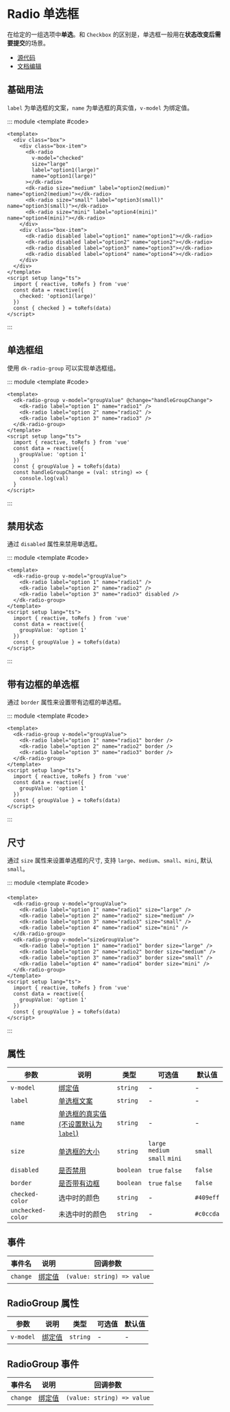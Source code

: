 # Radio 单选框

在给定的一组选项中**单选**。和 `Checkbox` 的区别是，单选框一般用在**状态改变后需要提交**的场景。

- [源代码](https://github.com/dk-plus-ui/dk-plus-ui/tree/master/packages/components/radio)
- [文档编辑](https://github.com/dk-plus-ui/dk-plus-ui/blob/master/docs/zh/components/radio.md)

## <a id='基础用法'>基础用法</a>

`label` 为单选框的文案，`name` 为单选框的真实值，`v-model` 为绑定值。

::: module
<template #code>

<div class='box'>
  <div class='box-item'>
    <dk-radio v-model='checked' size='large' label='option1(large)' name='option1(large)'></dk-radio>
    <dk-radio size='medium' label='option2(medium)' name='option2(medium)'></dk-radio>
    <dk-radio size='small' label='option3(small)' name='option3(small)'></dk-radio>
    <dk-radio size='mini' label='option4(mini)' name='option4(mini)'></dk-radio>
  </div>
  <div class='box-item'>
    <dk-radio disabled label='option1' name='option1'></dk-radio>
    <dk-radio disabled label='option2' name='option2'></dk-radio>
    <dk-radio disabled label='option3' name='option3'></dk-radio>
    <dk-radio disabled label='option4' name='option4'></dk-radio>
  </div>
</div>
</template>

```vue
<template>
  <div class="box">
    <div class="box-item">
      <dk-radio
        v-model="checked"
        size="large"
        label="option1(large)"
        name="option1(large)"
      ></dk-radio>
      <dk-radio size="medium" label="option2(medium)" name="option2(medium)"></dk-radio>
      <dk-radio size="small" label="option3(small)" name="option3(small)"></dk-radio>
      <dk-radio size="mini" label="option4(mini)" name="option4(mini)"></dk-radio>
    </div>
    <div class="box-item">
      <dk-radio disabled label="option1" name="option1"></dk-radio>
      <dk-radio disabled label="option2" name="option2"></dk-radio>
      <dk-radio disabled label="option3" name="option3"></dk-radio>
      <dk-radio disabled label="option4" name="option4"></dk-radio>
    </div>
  </div>
</template>
<script setup lang="ts">
  import { reactive, toRefs } from 'vue'
  const data = reactive({
    checked: 'option1(large)'
  })
  const { checked } = toRefs(data)
</script>
```

:::

## <a id='单选框组'>单选框组</a>

使用 `dk-radio-group` 可以实现单选框组。

::: module
<template #code>
<dk-radio-group v-model="groupValue">
<dk-radio label="option 1" name="radio1" />
<dk-radio label="option 2" name="radio2" />
<dk-radio label="option 3" name="radio3" />
</dk-radio-group>
</template>

```vue
<template>
  <dk-radio-group v-model="groupValue" @change="handleGroupChange">
    <dk-radio label="option 1" name="radio1" />
    <dk-radio label="option 2" name="radio2" />
    <dk-radio label="option 3" name="radio3" />
  </dk-radio-group>
</template>
<script setup lang="ts">
  import { reactive, toRefs } from 'vue'
  const data = reactive({
    groupValue: 'option 1'
  })
  const { groupValue } = toRefs(data)
  const handleGroupChange = (val: string) => {
    console.log(val)
  }
</script>
```

:::

## <a id='禁用状态'>禁用状态</a>

通过 `disabled` 属性来禁用单选框。

::: module
<template #code>
<dk-radio-group v-model="disabledGroupValue">
<dk-radio label="option 1" name="radio1" />
<dk-radio label="option 2" name="radio2" />
<dk-radio label="option 3" name="radio3" disabled />
</dk-radio-group>
</template>

```vue
<template>
  <dk-radio-group v-model="groupValue">
    <dk-radio label="option 1" name="radio1" />
    <dk-radio label="option 2" name="radio2" />
    <dk-radio label="option 3" name="radio3" disabled />
  </dk-radio-group>
</template>
<script setup lang="ts">
  import { reactive, toRefs } from 'vue'
  const data = reactive({
    groupValue: 'option 1'
  })
  const { groupValue } = toRefs(data)
</script>
```

:::

## <a id='带有边框的单选框'>带有边框的单选框</a>

通过 `border` 属性来设置带有边框的单选框。

::: module
<template #code>
<dk-radio-group v-model="borderGroupValue">
<dk-radio label="option 1" name="radio1" border />
<dk-radio label="option 2" name="radio2" border />
<dk-radio label="option 3" name="radio3" border />
</dk-radio-group>
</template>

```vue
<template>
  <dk-radio-group v-model="groupValue">
    <dk-radio label="option 1" name="radio1" border />
    <dk-radio label="option 2" name="radio2" border />
    <dk-radio label="option 3" name="radio3" border />
  </dk-radio-group>
</template>
<script setup lang="ts">
  import { reactive, toRefs } from 'vue'
  const data = reactive({
    groupValue: 'option 1'
  })
  const { groupValue } = toRefs(data)
</script>
```

:::

## <a id='尺寸'>尺寸</a>

通过 `size` 属性来设置单选框的尺寸, 支持 `large`、`medium`、`small`、`mini`, 默认 `small`。

::: module
<template #code>
<dk-radio-group v-model="sizeGroupValue">
<dk-radio label="option 1" name="radio1" size="large" />
<dk-radio label="option 2" name="radio2" size="medium" />
<dk-radio label="option 3" name="radio3" size="small" />
<dk-radio label="option 4" name="radio4" size="mini" />
</dk-radio-group>

<div style='margin-top: 20px'></div>
<dk-radio-group v-model="sizeGroupValue">
<dk-radio label="option 1" name="radio1" border size="large" />
<dk-radio label="option 2" name="radio2" border size="medium" />
<dk-radio label="option 3" name="radio3" border size="small" />
<dk-radio label="option 4" name="radio4" border size="mini" />
</dk-radio-group>
</template>

```vue
<template>
  <dk-radio-group v-model="groupValue">
    <dk-radio label="option 1" name="radio1" size="large" />
    <dk-radio label="option 2" name="radio2" size="medium" />
    <dk-radio label="option 3" name="radio3" size="small" />
    <dk-radio label="option 4" name="radio4" size="mini" />
  </dk-radio-group>
  <dk-radio-group v-model="sizeGroupValue">
    <dk-radio label="option 1" name="radio1" border size="large" />
    <dk-radio label="option 2" name="radio2" border size="medium" />
    <dk-radio label="option 3" name="radio3" border size="small" />
    <dk-radio label="option 4" name="radio4" border size="mini" />
  </dk-radio-group>
</template>
<script setup lang="ts">
  import { reactive, toRefs } from 'vue'
  const data = reactive({
    groupValue: 'option 1'
  })
  const { groupValue } = toRefs(data)
</script>
```

:::

## <a id='属性'>属性</a>

| 参数              | 说明                                             | 类型      | 可选值                          | 默认值    |
| ----------------- | ------------------------------------------------ | --------- | ------------------------------- | --------- |
| `v-model`         | [绑定值](#基础用法)                              | `string`  | -                               | -         |
| `label`           | [单选框文案](#基础用法)                          | `string`  | -                               | -         |
| `name`            | [单选框的真实值(不设置默认为`label`)](#基础用法) | `string`  | -                               | -         |
| `size`            | [单选框的大小](#尺寸)                            | `string`  | `large` `medium` `small` `mini` | `small`   |
| `disabled`        | [是否禁用](#禁用状态)                            | `boolean` | `true` `false`                  | `false`   |
| `border`          | [是否带有边框](#带有边框的单选框)                | `boolean` | `true` `false`                  | `false`   |
| `checked-color`   | 选中时的颜色                                     | `string`  | -                               | `#409eff` |
| `unchecked-color` | 未选中时的颜色                                   | `string`  | -                               | `#c0ccda` |

## <a id='事件'>事件</a>

| 事件名   | 说明                | 回调参数                   |
| -------- | ------------------- | -------------------------- |
| `change` | [绑定值](#基础用法) | `(value: string) => value` |

## <a id='RadioGroup属性'>RadioGroup 属性</a>

| 参数      | 说明                | 类型     | 可选值 | 默认值 |
| --------- | ------------------- | -------- | ------ | ------ |
| `v-model` | [绑定值](#单选框组) | `string` | -      | -      |

## <a id='RadioGroup事件'>RadioGroup 事件</a>

| 事件名   | 说明                | 回调参数                   |
| -------- | ------------------- | -------------------------- |
| `change` | [绑定值](#单选框组) | `(value: string) => value` |

<script setup lang="ts">
  import { reactive, toRefs } from 'vue'
  const data = reactive({
    checked: 'option1(large)',
    groupValue: 'option 1',
    disabledGroupValue: 'option 1',
    borderGroupValue: 'option 1',
    sizeGroupValue: 'option 1'
  })
  const { checked, groupValue, disabledGroupValue, borderGroupValue, sizeGroupValue } = toRefs(data)
</script>
